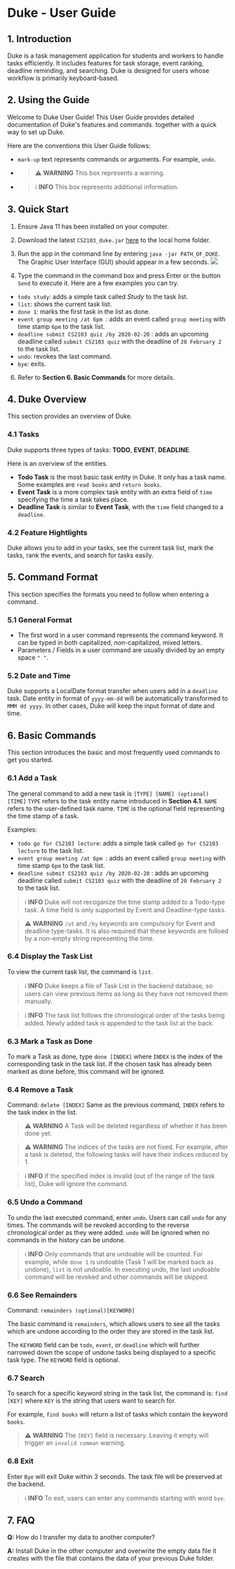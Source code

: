 # Duke - User Guide

## 1. Introduction
Duke is a task management application for students and workers to handle tasks efficiently. It includes features for task storage, event ranking, deadline reminding, and searching. Duke is designed for users whose workflow is primarily keyboard-based. 

## 2. Using the Guide
Welcome to Duke User Guide! This User Guide provides detailed documentation of Duke's features and commands. together with a quick way to set up Duke.

Here are the conventions this User Guide follows:

- `mark-up` text represents commands or arguments. For example, `undo`.

- > ⚠️ **WARNING** This box represents a warning.

- > ℹ️ **INFO** This box represents additional information.

## 3. Quick Start
1. Ensure Java 11 has been installed on your computer. 
3. Download the latest `CS2103_duke.jar` [here](https://github.com/WANG-Yuchen-Alice/duke) to the local home folder.
4. Run the app in the command line by entering `java -jar PATH_OF_DUKE`. The Graphic User Interface (GUI) should appear in a few seconds.
![](https://i.imgur.com/dQ1YPL3.png)

5. Type the command in the command box and press Enter or the button `Send` to execute it. Here are a few examples you can try. 

- `todo study`: adds a simple task called _Study_ to the task list.
- `list`: shows the current task list.
- `done 1`: marks the first task in the list as done.
- `event group meeting /at 6pm `: adds an event called `group meeting` with time stamp `6pm` to the task list.
- `deadline submit CS2103 quiz /by 2020-02-20` : adds an upcoming deadline called `submit CS2103 quiz` with the deadline of `20 February 2` to the task list.
- `undo`: revokes the last command.
- `bye`: exits.
6. Refer to **Section 6. Basic Commands** for more details.

## 4. Duke Overview
This section provides an overview of Duke.

### 4.1 Tasks
Duke supports three types of tasks:  **TODO**, **EVENT**, **DEADLINE**.

Here is an overview of the entities. 

- **Todo Task** is the most basic task entity in Duke. It only has a task name. Some examples are `read books` and `return books`.
- **Event Task** is a more complex task entity with an extra field of `time` specifying the time a task takes place.
- **Deadline Task** is similar to **Event Task**, with the `time` field changed to a `deadline`.

### 4.2 Feature Hightlights

Duke allows you to add in your tasks, see the current task list, mark the tasks, rank the events, and search for tasks easily.

## 5. Command Format
This section specifies the formats you need to follow when entering a command.

### 5.1 General Format
- The first word in a user command represents the command keyword. It can be typed in both capitalized, non-capitalized, mixed letters.
- Parameters / Fields in a user command are usually divided by an empty space `" "`.

### 5.2 Date and Time
Duke supports a LocalDate format transfer when users add in a `deadline` task. Date entity in format of `yyyy-mm-dd` will be automatically transformed to `MMM dd yyyy`. In other cases, Duke will keep the input format of date and time.

## 6. Basic Commands
This section introduces the basic and most frequently used commands to get you started.

### 6.1 Add a Task

The general command to add a new task is
`[TYPE] [NAME] (optional) [TIME]`
`TYPE` refers to the task entity name introduced in **Section 4.1**.
`NAME` refers to the user-defined task name.
`TIME` is the optional field representing the time stamp of a task.

Examples: 
-  `todo go for CS2103 lecture`: adds a simple task called `go for CS2103 lecture` to the task list.
- `event group meeting /at 6pm `: adds an event called `group meeting` with time stamp `6pm` to the task list.
- `deadline submit CS2103 quiz /by 2020-02-20` : adds an upcoming deadline called `submit CS2103 quiz` with the deadline of `20 February 2` to the task list.

> ℹ️ **INFO**
> Duke will not recoganize the time stamp added to a Todo-type task. A time field is only supported by Event and Deadline-type tasks.

> ⚠️ **WARNING**
> `/at` and `/by` keywords are compulsory for Event and deadline type-tasks. It is also required that these keywords are folloed by a non-empty string representing the time.

### 6.4 Display the Task List

To view the current task list, the command is `list`.

> ℹ️ **INFO**
> Duke keeps a file of Task List in the backend database, so users can view previous items as long as they have not removed them manually.

> ℹ️ **INFO** 
> The task list follows the chronological order of the tasks being added. Newly added task is appended to the task list at the back.

### 6.3 Mark a Task as Done

To mark a Task as done, type `done [INDEX]` where `INDEX` is the index of the corresponding task in the task list.
If the chosen task has already been marked as done before, this command will be ignored.

### 6.4 Remove a Task

Command: `delete [INDEX]`
Same as the previous command, `INDEX` refers to the task index in the list.

> ⚠️ **WARNING**
> A Task will be deleted regardless of whether it has been done yet.

> ⚠️ **WARNING**
> The indices of the tasks are not fixed. For example, after a task is deleted, the following tasks will have their indices reduced by 1.

> ℹ️ **INFO** 
> If the specified index is invalid (out of the range of the task list), Duke will ignore the command.

### 6.5 Undo a Command

To undo the last executed command, enter `undo`. Users can call `undo` for any times. The commands will be revoked according to the 
reverse chronological order as they were added. `undo` will be ignored when no commands 
in the history can be undone.

> ℹ️ **INFO** 
> Only commands that are undoable will be counted. For example, while `done 1` is undoable (Task 1 will be marked back as undone), `list` is not undoable.
> In executing undo, the last undoable command will be revoked and other commands will be skipped.

### 6.6 See Remainders

Command: `remainders (optional)[KEYWORD]`

The basic command is `remainders`, which allows users to see all the tasks which are undone 
according to the order they are stored in the task list.

The `KEYWORD` field can be `todo`, `event`, or `deadline` which will further narrowed down the
scope of undone tasks being displayed to a specific task type. The `KEYWORD` field is optional.

### 6.7 Search 

To search for a specific keyword string in the task list, the command is: `find [KEY]` where
`KEY` is the string that users want to search for. 

For example, `find books` will return a list of tasks which contain the keyword `books`.

> ⚠️ **WARNING**
> The `[KEY]` field is necessary. Leaving it empty will trigger an `invalid comman` warning.

### 6.8 Exit

Enter `Bye` will exit Duke within 3 seconds. The task file will be preserved at the backend.
> ℹ️ **INFO** 
> To exit, users can enter any commands starting with word `bye`.


## 7. FAQ
**Q:** How do I transfer my data to another computer?

**A:** Install Duke in the other computer and overwrite the empty data file it creates with the file that contains the data of your previous Duke folder.






